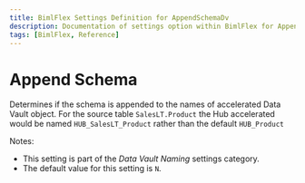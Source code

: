 ```yaml
---
title: BimlFlex Settings Definition for AppendSchemaDv
description: Documentation of settings option within BimlFlex for AppendSchemaDv
tags: [BimlFlex, Reference]
---
```


# Append Schema

Determines if the schema is appended to the names of accelerated Data Vault object. For the source table `SalesLT.Product` the Hub accelerated would be named `HUB_SalesLT_Product` rather than the default `HUB_Product`

Notes:

* This setting is part of the *Data Vault Naming* settings category.
* The default value for this setting is `N`.
